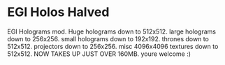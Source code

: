 # EGI Holos Halved
 EGI Holograms mod. Huge holograms down to 512x512. large holograms down to 256x256. small holograms down to 192x192. thrones down to 512x512. projectors down to 256x256. misc 4096x4096 textures down to 512x512. NOW TAKES UP JUST OVER 160MB. youre welcome :)
